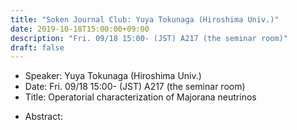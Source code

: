 ```yaml
---
title: "Soken Journal Club: Yuya Tokunaga (Hiroshima Univ.)"
date: 2019-10-18T15:00:00+09:00
description: "Fri. 09/18 15:00- (JST) A217 (the seminar room)"
draft: false
---
```


- Speaker:
Yuya Tokunaga (Hiroshima Univ.)
- Date:
Fri. 09/18 15:00- (JST) A217 (the seminar room)
- Title:
Operatorial characterization of Majorana neutrinos

<!--more-->

- Abstract:

